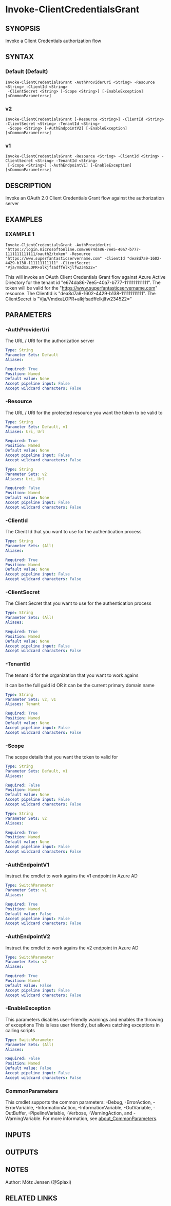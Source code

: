 ﻿---
external help file: PSOAuthHelper-help.xml
Module Name: PSOAuthHelper
online version:
schema: 2.0.0
---

# Invoke-ClientCredentialsGrant

## SYNOPSIS
Invoke a Client Credentials authorization flow

## SYNTAX

### Default (Default)
```
Invoke-ClientCredentialsGrant -AuthProviderUri <String> -Resource <String> -ClientId <String>
 -ClientSecret <String> [-Scope <String>] [-EnableException] [<CommonParameters>]
```

### v2
```
Invoke-ClientCredentialsGrant [-Resource <String>] -ClientId <String> -ClientSecret <String> -TenantId <String>
 -Scope <String> [-AuthEndpointV2] [-EnableException] [<CommonParameters>]
```

### v1
```
Invoke-ClientCredentialsGrant -Resource <String> -ClientId <String> -ClientSecret <String> -TenantId <String>
 [-Scope <String>] [-AuthEndpointV1] [-EnableException] [<CommonParameters>]
```

## DESCRIPTION
Invoke an OAuth 2.0 Client Credentials Grant flow against the authorization server

## EXAMPLES

### EXAMPLE 1
```
Invoke-ClientCredentialsGrant -AuthProviderUri "https://login.microsoftonline.com/e674da86-7ee5-40a7-b777-1111111111111/oauth2/token" -Resource "https://www.superfantasticservername.com" -ClientId "dea8d7a9-1602-4429-b138-111111111111" -ClientSecret "Vja/VmdxaLOPR+alkjfsadffelkjlfw234522="
```

This will invoke an OAuth Client Credentials Grant flow against Azure Active Directory for the tenant id "e674da86-7ee5-40a7-b777-1111111111111".
The token will be valid for the "https://www.superfantasticservername.com" resource.
The ClientId is "dea8d7a9-1602-4429-b138-111111111111".
The ClientSecret is "Vja/VmdxaLOPR+alkjfsadffelkjlfw234522="

## PARAMETERS

### -AuthProviderUri
The URL / URI for the authorization server

```yaml
Type: String
Parameter Sets: Default
Aliases:

Required: True
Position: Named
Default value: None
Accept pipeline input: False
Accept wildcard characters: False
```

### -Resource
The URL / URI for the protected resource you want the token to be valid to

```yaml
Type: String
Parameter Sets: Default, v1
Aliases: Uri, Url

Required: True
Position: Named
Default value: None
Accept pipeline input: False
Accept wildcard characters: False
```

```yaml
Type: String
Parameter Sets: v2
Aliases: Uri, Url

Required: False
Position: Named
Default value: None
Accept pipeline input: False
Accept wildcard characters: False
```

### -ClientId
The Client Id that you want to use for the authentication process

```yaml
Type: String
Parameter Sets: (All)
Aliases:

Required: True
Position: Named
Default value: None
Accept pipeline input: False
Accept wildcard characters: False
```

### -ClientSecret
The Client Secret that you want to use for the authentication process

```yaml
Type: String
Parameter Sets: (All)
Aliases:

Required: True
Position: Named
Default value: None
Accept pipeline input: False
Accept wildcard characters: False
```

### -TenantId
The tenant id for the organization that you want to work agains

It can be the full guid id OR it can be the current primary domain name

```yaml
Type: String
Parameter Sets: v2, v1
Aliases: Tenant

Required: True
Position: Named
Default value: None
Accept pipeline input: False
Accept wildcard characters: False
```

### -Scope
The scope details that you want the token to valid for

```yaml
Type: String
Parameter Sets: Default, v1
Aliases:

Required: False
Position: Named
Default value: None
Accept pipeline input: False
Accept wildcard characters: False
```

```yaml
Type: String
Parameter Sets: v2
Aliases:

Required: True
Position: Named
Default value: None
Accept pipeline input: False
Accept wildcard characters: False
```

### -AuthEndpointV1
Instruct the cmdlet to work agains the v1 endpoint in Azure AD

```yaml
Type: SwitchParameter
Parameter Sets: v1
Aliases:

Required: True
Position: Named
Default value: False
Accept pipeline input: False
Accept wildcard characters: False
```

### -AuthEndpointV2
Instruct the cmdlet to work agains the v2 endpoint in Azure AD

```yaml
Type: SwitchParameter
Parameter Sets: v2
Aliases:

Required: True
Position: Named
Default value: False
Accept pipeline input: False
Accept wildcard characters: False
```

### -EnableException
This parameters disables user-friendly warnings and enables the throwing of exceptions
This is less user friendly, but allows catching exceptions in calling scripts

```yaml
Type: SwitchParameter
Parameter Sets: (All)
Aliases:

Required: False
Position: Named
Default value: False
Accept pipeline input: False
Accept wildcard characters: False
```

### CommonParameters
This cmdlet supports the common parameters: -Debug, -ErrorAction, -ErrorVariable, -InformationAction, -InformationVariable, -OutVariable, -OutBuffer, -PipelineVariable, -Verbose, -WarningAction, and -WarningVariable. For more information, see [about_CommonParameters](http://go.microsoft.com/fwlink/?LinkID=113216).

## INPUTS

## OUTPUTS

## NOTES
Author: Mötz Jensen (@Splaxi)

## RELATED LINKS
